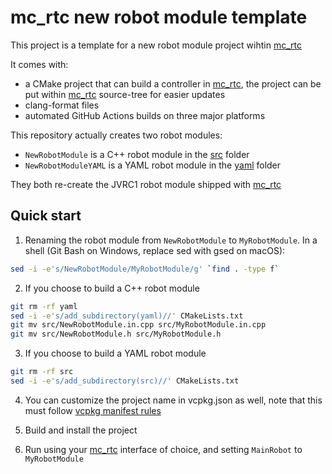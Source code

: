 mc_rtc new robot module template
==

This project is a template for a new robot module project wihtin [mc_rtc]

It comes with:
- a CMake project that can build a controller in [mc_rtc], the project can be put within [mc_rtc] source-tree for easier updates
- clang-format files
- automated GitHub Actions builds on three major platforms

This repository actually creates two robot modules:
- `NewRobotModule` is a C++ robot module in the [src](src) folder
- `NewRobotModuleYAML` is a YAML robot module in the [yaml](yaml) folder

They both re-create the JVRC1 robot module shipped with [mc_rtc]

Quick start
--

1. Renaming the robot module from `NewRobotModule` to `MyRobotModule`. In a shell (Git Bash on Windows, replace sed with gsed on macOS):

```bash
sed -i -e's/NewRobotModule/MyRobotModule/g' `find . -type f`
```

2. If you choose to build a C++ robot module

```bash
git rm -rf yaml
sed -i -e's/add_subdirectory(yaml)//' CMakeLists.txt
git mv src/NewRobotModule.in.cpp src/MyRobotModule.in.cpp
git mv src/NewRobotModule.h src/MyRobotModule.h
```

3. If you choose to build a YAML robot module

```bash
git rm -rf src
sed -i -e's/add_subdirectory(src)//' CMakeLists.txt
```

4. You can customize the project name in vcpkg.json as well, note that this must follow [vcpkg manifest rules](https://github.com/microsoft/vcpkg/blob/master/docs/users/manifests.md)

5. Build and install the project

6. Run using your [mc_rtc] interface of choice, and setting `MainRobot` to `MyRobotModule`

[mc_rtc]: https://jrl-umi3218.github.io/mc_rtc/
